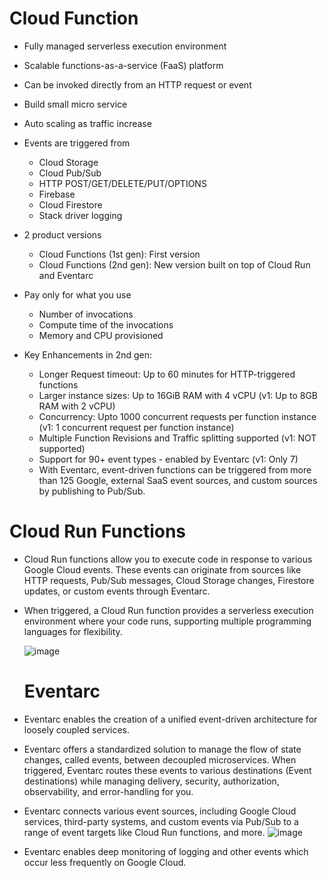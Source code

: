 # Cloud Function

- Fully managed serverless execution environment
- Scalable functions-as-a-service (FaaS) platform
- Can be invoked directly from an HTTP request or event
- Build small micro service
- Auto scaling as traffic increase
- Events are triggered from
  - Cloud Storage
  - Cloud Pub/Sub
  - HTTP POST/GET/DELETE/PUT/OPTIONS
  - Firebase
  - Cloud Firestore
  - Stack driver logging
- 2 product versions
  - Cloud Functions (1st gen): First version
  - Cloud Functions (2nd gen): New version built on top of Cloud Run and Eventarc


- Pay only for what you use
  - Number of invocations
  - Compute time of the invocations
  - Memory and CPU provisioned
    
- Key Enhancements in 2nd gen:
  - Longer Request timeout: Up to 60 minutes for HTTP-triggered functions
  - Larger instance sizes: Up to 16GiB RAM with 4 vCPU (v1: Up to 8GB RAM with 2 vCPU)
  - Concurrency: Upto 1000 concurrent requests per function instance (v1: 1 concurrent request per function instance)
  - Multiple Function Revisions and Traffic splitting supported (v1: NOT supported)
  - Support for 90+ event types - enabled by Eventarc (v1: Only 7)
  - With Eventarc, event-driven functions can be triggered from more than 125 Google, external SaaS event sources, and custom sources by publishing to Pub/Sub.



# Cloud Run Functions

- Cloud Run functions allow you to execute code in response to various Google Cloud events. These events can originate from sources like HTTP requests, Pub/Sub messages, Cloud Storage changes, Firestore updates, or custom events through Eventarc.
- When triggered, a Cloud Run function provides a serverless execution environment where your code runs, supporting multiple programming languages for flexibility.

  ![image](https://github.com/user-attachments/assets/a986f985-c895-49f8-b307-08139ce84985)


  # Eventarc

- Eventarc enables the creation of a unified event-driven architecture for loosely coupled services.
- Eventarc offers a standardized solution to manage the flow of state changes, called events, between decoupled microservices. When triggered, Eventarc routes these events to various destinations (Event destinations) while managing delivery, security, authorization, observability, and error-handling for you.

- Eventarc connects various event sources, including Google Cloud services, third-party systems, and custom events via Pub/Sub to a range of event targets like Cloud Run functions, and more.
  ![image](https://github.com/user-attachments/assets/4ba0c11c-9251-4a01-aa70-bb91636e90b4)
  
- Eventarc enables deep monitoring of logging and other events which occur less frequently on Google Cloud.


